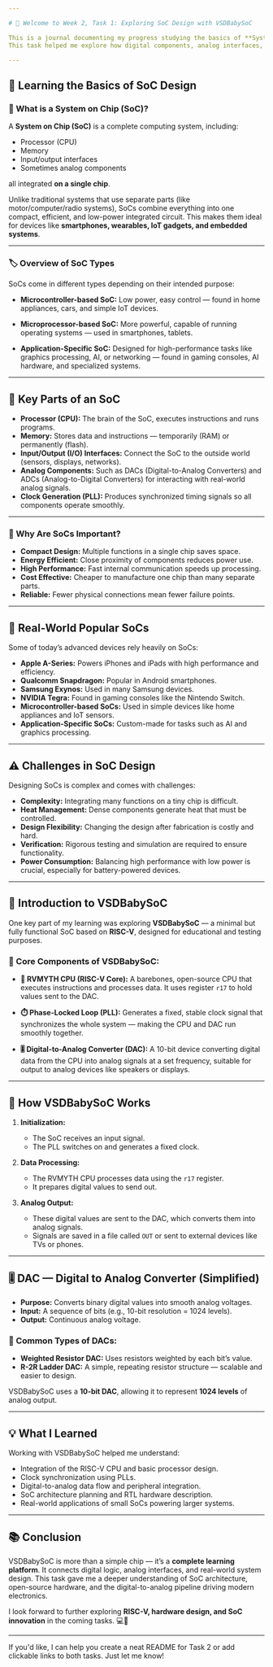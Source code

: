 ```yaml
---

# 👋 Welcome to Week 2, Task 1: Exploring SoC Design with VSDBabySoC

This is a journal documenting my progress studying the basics of **System on Chip (SoC)** design, with a focus on **VSDBabySoC** — a small, open-source SoC designed around the **RISC-V** architecture.
This task helped me explore how digital components, analog interfaces, and synchronization mechanisms come together to create a working SoC. Below is a summary of key concepts and how VSDBabySoC supported my hands-on learning.

---
```


## 🚀 Learning the Basics of SoC Design

### 📘 What is a System on Chip (SoC)?

A **System on Chip (SoC)** is a complete computing system, including:

* Processor (CPU)
* Memory
* Input/output interfaces
* Sometimes analog components

all integrated **on a single chip**.

Unlike traditional systems that use separate parts (like motor/computer/radio systems), SoCs combine everything into one compact, efficient, and low-power integrated circuit.
This makes them ideal for devices like **smartphones, wearables, IoT gadgets, and embedded systems**.

---

### 🏷️ Overview of SoC Types

SoCs come in different types depending on their intended purpose:

* **Microcontroller-based SoC:**
  Low power, easy control — found in home appliances, cars, and simple IoT devices.

* **Microprocessor-based SoC:**
  More powerful, capable of running operating systems — used in smartphones, tablets.

* **Application-Specific SoC:**
  Designed for high-performance tasks like graphics processing, AI, or networking — found in gaming consoles, AI hardware, and specialized systems.

---

## 🔑 Key Parts of an SoC

* **Processor (CPU):** The brain of the SoC, executes instructions and runs programs.
* **Memory:** Stores data and instructions — temporarily (RAM) or permanently (flash).
* **Input/Output (I/O) Interfaces:** Connect the SoC to the outside world (sensors, displays, networks).
* **Analog Components:** Such as DACs (Digital-to-Analog Converters) and ADCs (Analog-to-Digital Converters) for interacting with real-world analog signals.
* **Clock Generation (PLL):** Produces synchronized timing signals so all components operate smoothly.

---

### 🌟 Why Are SoCs Important?

* **Compact Design:** Multiple functions in a single chip saves space.
* **Energy Efficient:** Close proximity of components reduces power use.
* **High Performance:** Fast internal communication speeds up processing.
* **Cost Effective:** Cheaper to manufacture one chip than many separate parts.
* **Reliable:** Fewer physical connections mean fewer failure points.

---

## 📱 Real-World Popular SoCs

Some of today’s advanced devices rely heavily on SoCs:

* **Apple A-Series:** Powers iPhones and iPads with high performance and efficiency.
* **Qualcomm Snapdragon:** Popular in Android smartphones.
* **Samsung Exynos:** Used in many Samsung devices.
* **NVIDIA Tegra:** Found in gaming consoles like the Nintendo Switch.
* **Microcontroller-based SoCs:** Used in simple devices like home appliances and IoT sensors.
* **Application-Specific SoCs:** Custom-made for tasks such as AI and graphics processing.

---

## ⚠️ Challenges in SoC Design

Designing SoCs is complex and comes with challenges:

* **Complexity:** Integrating many functions on a tiny chip is difficult.
* **Heat Management:** Dense components generate heat that must be controlled.
* **Design Flexibility:** Changing the design after fabrication is costly and hard.
* **Verification:** Rigorous testing and simulation are required to ensure functionality.
* **Power Consumption:** Balancing high performance with low power is crucial, especially for battery-powered devices.

---

## 👶 Introduction to VSDBabySoC

One key part of my learning was exploring **VSDBabySoC** — a minimal but fully functional SoC based on **RISC-V**, designed for educational and testing purposes.

### 🧩 Core Components of VSDBabySoC:

* **🧠 RVMYTH CPU (RISC-V Core):**
  A barebones, open-source CPU that executes instructions and processes data. It uses register `r17` to hold values sent to the DAC.

* **⏱️ Phase-Locked Loop (PLL):**
  Generates a fixed, stable clock signal that synchronizes the whole system — making the CPU and DAC run smoothly together.

* **🎚️ Digital-to-Analog Converter (DAC):**
  A 10-bit device converting digital data from the CPU into analog signals at a set frequency, suitable for output to analog devices like speakers or displays.

---

## 🔁 How VSDBabySoC Works

1. **Initialization:**

   * The SoC receives an input signal.
   * The PLL switches on and generates a fixed clock.

2. **Data Processing:**

   * The RVMYTH CPU processes data using the `r17` register.
   * It prepares digital values to send out.

3. **Analog Output:**

   * These digital values are sent to the DAC, which converts them into analog signals.
   * Signals are saved in a file called `OUT` or sent to external devices like TVs or phones.

---

## 🎚️ DAC — Digital to Analog Converter (Simplified)

* **Purpose:** Converts binary digital values into smooth analog voltages.
* **Input:** A sequence of bits (e.g., 10-bit resolution = 1024 levels).
* **Output:** Continuous analog voltage.

### 🔧 Common Types of DACs:

* **Weighted Resistor DAC:** Uses resistors weighted by each bit’s value.
* **R-2R Ladder DAC:** A simple, repeating resistor structure — scalable and easier to design.

VSDBabySoC uses a **10-bit DAC**, allowing it to represent **1024 levels** of analog output.

---

## 💡 What I Learned

Working with VSDBabySoC helped me understand:

* Integration of the RISC-V CPU and basic processor design.
* Clock synchronization using PLLs.
* Digital-to-analog data flow and peripheral integration.
* SoC architecture planning and RTL hardware description.
* Real-world applications of small SoCs powering larger systems.

---

## 📚 Conclusion

VSDBabySoC is more than a simple chip — it’s a **complete learning platform**. It connects digital logic, analog interfaces, and real-world system design. This task gave me a deeper understanding of SoC architecture, open-source hardware, and the digital-to-analog pipeline driving modern electronics.

I look forward to further exploring **RISC-V, hardware design, and SoC innovation** in the coming tasks. 💻🔧

---

If you'd like, I can help you create a neat README for Task 2 or add clickable links to both tasks. Just let me know!

